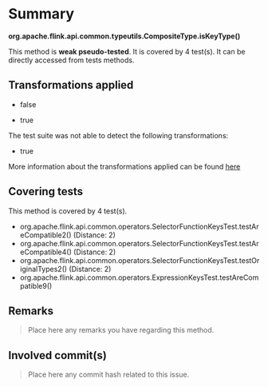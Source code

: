 # Summary
**org.apache.flink.api.common.typeutils.CompositeType.isKeyType()**

This method is **weak pseudo-tested**.
It is covered by 4 test(s). It can be directly accessed from tests methods.


## Transformations applied

- false

- true


The test suite was not able to detect the following transformations:
 * true 


More information about the transformations applied can be found [here](https://github.com/STAMP-project/pitest-descartes)

## Covering tests
This method is covered by 4 test(s).
* org.apache.flink.api.common.operators.SelectorFunctionKeysTest.testAreCompatible2() (Distance: 2)
* org.apache.flink.api.common.operators.SelectorFunctionKeysTest.testAreCompatible4() (Distance: 2)
* org.apache.flink.api.common.operators.SelectorFunctionKeysTest.testOriginalTypes2() (Distance: 2)
* org.apache.flink.api.common.operators.ExpressionKeysTest.testAreCompatible9()


## Remarks
> Place here any remarks you have regarding this method.

## Involved commit(s)

> Place here any commit hash related to this issue.
